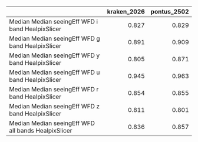 |                                                     |   kraken_2026 |   pontus_2502 |
|:----------------------------------------------------|--------------:|--------------:|
| Median Median seeingEff WFD i band HealpixSlicer    |         0.827 |         0.829 |
| Median Median seeingEff WFD g band HealpixSlicer    |         0.891 |         0.909 |
| Median Median seeingEff WFD y band HealpixSlicer    |         0.805 |         0.871 |
| Median Median seeingEff WFD u band HealpixSlicer    |         0.945 |         0.963 |
| Median Median seeingEff WFD r band HealpixSlicer    |         0.854 |         0.855 |
| Median Median seeingEff WFD z band HealpixSlicer    |         0.811 |         0.801 |
| Median Median seeingEff WFD all bands HealpixSlicer |         0.836 |         0.857 |
